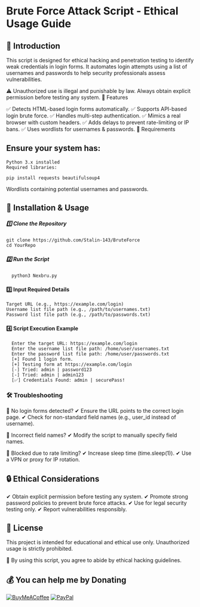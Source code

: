

# Brute Force Attack Script - Ethical Usage Guide

## 📌 Introduction

This script is designed for ethical hacking and penetration testing to identify weak credentials in login forms. It automates login attempts using a list of usernames and passwords to help security professionals assess vulnerabilities.

⚠ Unauthorized use is illegal and punishable by law. Always obtain explicit permission before testing any system.
🚀 Features

✅ Detects HTML-based login forms automatically.
✅ Supports API-based login brute force.
✅ Handles multi-step authentication.
✅ Mimics a real browser with custom headers.
✅ Adds delays to prevent rate-limiting or IP bans.
✅ Uses wordlists for usernames & passwords.
🔧 Requirements

## Ensure your system has:

    Python 3.x installed
    Required libraries:

    pip install requests beautifulsoup4
    
Wordlists containing potential usernames and passwords.

## 📂 Installation & Usage

##### 1️⃣ Clone the Repository

    git clone https://github.com/Stalin-143/BruteForce
    cd YourRepo

##### 2️⃣ Run the Script

      python3 Nexbru.py

#### 3️⃣ Input Required Details

    Target URL (e.g., https://example.com/login)
    Username list file path (e.g., /path/to/usernames.txt)
    Password list file path (e.g., /path/to/passwords.txt)

#### 4️⃣ Script Execution Example

      Enter the target URL: https://example.com/login
      Enter the username list file path: /home/user/usernames.txt
      Enter the password list file path: /home/user/passwords.txt
      [+] Found 1 login form.
      [+] Testing form at https://example.com/login
      [-] Tried: admin | password123
      [-] Tried: admin | admin123
      [✅] Credentials Found: admin | securePass!

### 🛠 Troubleshooting

🔹 No login forms detected?
✔ Ensure the URL points to the correct login page.
✔ Check for non-standard field names (e.g., user_id instead of username).

🔹 Incorrect field names?
✔ Modify the script to manually specify field names.

🔹 Blocked due to rate limiting?
✔ Increase sleep time (time.sleep(1)).
✔ Use a VPN or proxy for IP rotation.
## 🔒 Ethical Considerations

✔ Obtain explicit permission before testing any system.
✔ Promote strong password policies to prevent brute force attacks.
✔ Use for legal security testing only.
✔ Report vulnerabilities responsibly.


## 📜 License

This project is intended for educational and ethical use only. Unauthorized usage is strictly prohibited.

📌 By using this script, you agree to abide by ethical hacking guidelines.

 ## 💰 You can help me by Donating
 [![BuyMeACoffee](https://img.shields.io/badge/Buy%20Me%20a%20Coffee-ffdd00?style=for-the-badge&logo=buy-me-a-coffee&logoColor=black)](https://buymeacoffee.com/stalin143) [![PayPal](https://img.shields.io/badge/PayPal-00457C?style=for-the-badge&logo=paypal&logoColor=white)](https://paypal.me/stalinS143) 
